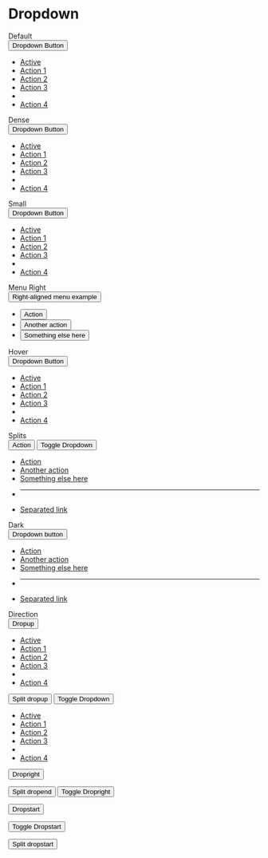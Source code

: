 # Dropdown

<div class="card card-bordered mb-5" id="default">
  <div class="card-header">
    Default
  </div>
  <div class="card-body">
    <div class="dropdown">
      <button class="btn btn-default" data-bs-toggle="dropdown" aria-expanded="false" id="dLabel">Dropdown
        Button</button>
      <ul class="dropdown-menu" aria-labelledby="dLabel">
        <li><a href="javascript:void(0)" class="dropdown-item active">Active</a></li>
        <li><a href="javascript:void(0)" class="dropdown-item">Action 1</a></li>
        <li><a href="javascript:void(0)" class="dropdown-item">Action 2</a></li>
        <li><a href="javascript:void(0)" class="dropdown-item">Action 3</a></li>
        <li>
          <div class="dropdown-divider"></div>
        </li>
        <li><a href="javascript:void(0)" class="dropdown-item">Action 4</a></li>
      </ul>
    </div>
  </div>
</div>
<div class="card card-bordered mb-5" id="dense">
  <div class="card-header">
    Dense
  </div>
  <div class="card-body">
    <div class="dropdown dropdown-dense">
      <button class="btn btn-default" data-bs-toggle="dropdown" aria-expanded="false" id="dLabel2">Dropdown
        Button</button>
      <ul class="dropdown-menu" aria-labelledby="dLabel2">
        <li><a href="javascript:void(0)" class="dropdown-item active">Active</a></li>
        <li><a href="javascript:void(0)" class="dropdown-item">Action 1</a></li>
        <li><a href="javascript:void(0)" class="dropdown-item">Action 2</a></li>
        <li><a href="javascript:void(0)" class="dropdown-item">Action 3</a></li>
        <li>
          <div class="dropdown-divider"></div>
        </li>
        <li><a href="javascript:void(0)" class="dropdown-item">Action 4</a></li>
      </ul>
    </div>
  </div>
</div>

<div class="card card-bordered mb-5" id="small">
  <div class="card-header">
    Small
  </div>
  <div class="card-body">
    <div class="dropdown dropdown-sm">
      <button class="btn btn-default" data-bs-toggle="dropdown" aria-expanded="false" id="dLabel3">Dropdown
        Button</button>
      <ul class="dropdown-menu" aria-labelledby="dLabel3">
        <li><a href="javascript:void(0)" class="dropdown-item active">Active</a></li>
        <li><a href="javascript:void(0)" class="dropdown-item">Action 1</a></li>
        <li><a href="javascript:void(0)" class="dropdown-item">Action 2</a></li>
        <li><a href="javascript:void(0)" class="dropdown-item">Action 3</a></li>
        <li>
          <div class="dropdown-divider"></div>
        </li>
        <li><a href="javascript:void(0)" class="dropdown-item">Action 4</a></li>
      </ul>
    </div>
  </div>
</div>

<div class="card card-bordered mb-5" id="menu-right">
  <div class="card-header">
    Menu Right
  </div>
  <div class="card-body">
    <div>
      <div class="btn-group relative">
        <button type="button" class="btn btn-secondary dropdown-toggle" data-bs-toggle="dropdown"
          aria-expanded="false">
          Right-aligned menu example
        </button>
        <ul class="dropdown-menu dropdown-menu-end">
          <li><button class="dropdown-item" type="button">Action</button></li>
          <li><button class="dropdown-item" type="button">Another action</button></li>
          <li><button class="dropdown-item" type="button">Something else here</button></li>
        </ul>
      </div>
    </div>
  </div>
</div>

<div class="card card-bordered mb-5" id="hover">
  <div class="card-header">
    Hover
  </div>
  <div class="card-body">
    <div>
      <div class="dropdown dropdown-hover group">
        <button class="btn btn-default dropdown-activator">Dropdown Button</button>
        <ul class="dropdown-menu group-hover:block">
          <li><a href="javascript:void(0)" class="dropdown-item active">Active</a></li>
          <li><a href="javascript:void(0)" class="dropdown-item">Action 1</a></li>
          <li><a href="javascript:void(0)" class="dropdown-item">Action 2</a></li>
          <li><a href="javascript:void(0)" class="dropdown-item">Action 3</a></li>
          <li>
            <div class="dropdown-divider"></div>
          </li>
          <li><a href="javascript:void(0)" class="dropdown-item">Action 4</a></li>
        </ul>
      </div>
    </div>
  </div>
</div>

<div class="card card-bordered mb-5" id="dark">
  <div class="card-header">
    Splits
  </div>
  <div class="card-body">
    <div>
      <!-- Example split danger button -->
      <div class="btn-group">
        <button type="button" class="btn btn-danger">Action</button>
        <button type="button" class="btn btn-danger dropdown-toggle dropdown-toggle-split"
          data-bs-toggle="dropdown" aria-expanded="false">
          <span class="visually-hidden">Toggle Dropdown</span>
        </button>
        <ul class="dropdown-menu">
          <li><a class="dropdown-item" href="#">Action</a></li>
          <li><a class="dropdown-item" href="#">Another action</a></li>
          <li><a class="dropdown-item" href="#">Something else here</a></li>
          <li>
            <hr class="dropdown-divider">
          </li>
          <li><a class="dropdown-item" href="#">Separated link</a></li>
        </ul>
      </div>
    </div>
  </div>
</div>

<div class="card card-bordered mb-5" id="dark">
  <div class="card-header">
    Dark
  </div>
  <div class="card-body">
    <div>
      <div class="dropdown">
        <button class="btn btn-secondary dropdown-toggle" type="button" id="dropdownMenuButton2"
          data-bs-toggle="dropdown" aria-expanded="false">
          Dropdown button
        </button>
        <ul class="dropdown-menu dropdown-menu-dark" aria-labelledby="dropdownMenuButton2">
          <li><a class="dropdown-item active" href="#">Action</a></li>
          <li><a class="dropdown-item" href="#">Another action</a></li>
          <li><a class="dropdown-item" href="#">Something else here</a></li>
          <li>
            <hr class="dropdown-divider">
          </li>
          <li><a class="dropdown-item" href="#">Separated link</a></li>
        </ul>
      </div>
    </div>
  </div>
</div>

<div class="card card-bordered mb-40" id="direction">
  <div class="card-header">
    Direction
  </div>
  <div class="card-body">
    <div>
      <!-- Default dropup button -->
      <div class="btn-group dropup">
        <button type="button" class="btn btn-secondary dropdown-toggle" data-bs-toggle="dropdown"
          aria-expanded="false">
          Dropup
        </button>
        <ul class="dropdown-menu">
          <!-- Dropdown menu links -->
          <li><a href="javascript:void(0)" class="dropdown-item active">Active</a></li>
          <li><a href="javascript:void(0)" class="dropdown-item">Action 1</a></li>
          <li><a href="javascript:void(0)" class="dropdown-item">Action 2</a></li>
          <li><a href="javascript:void(0)" class="dropdown-item">Action 3</a></li>
          <li>
            <div class="dropdown-divider"></div>
          </li>
          <li><a href="javascript:void(0)" class="dropdown-item">Action 4</a></li>
        </ul>
      </div>
      <!-- Split dropup button -->
      <div class="btn-group dropup">
        <button type="button" class="btn btn-secondary">
          Split dropup
        </button>
        <button type="button" class="btn btn-secondary dropdown-toggle dropdown-toggle-split"
          data-bs-toggle="dropdown" aria-expanded="false">
          <span class="visually-hidden">Toggle Dropdown</span>
        </button>
        <ul class="dropdown-menu">
          <!-- Dropdown menu links -->
          <li><a href="javascript:void(0)" class="dropdown-item active">Active</a></li>
          <li><a href="javascript:void(0)" class="dropdown-item">Action 1</a></li>
          <li><a href="javascript:void(0)" class="dropdown-item">Action 2</a></li>
          <li><a href="javascript:void(0)" class="dropdown-item">Action 3</a></li>
          <li>
            <div class="dropdown-divider"></div>
          </li>
          <li><a href="javascript:void(0)" class="dropdown-item">Action 4</a></li>
        </ul>
      </div>
    </div>
    <!-- right -->
    <div>
      <!-- Default dropend button -->
      <div class="btn-group dropend">
        <button type="button" class="btn btn-secondary dropdown-toggle" data-bs-toggle="dropdown"
          aria-expanded="false">
          Dropright
        </button>
        <ul class="dropdown-menu">
          <!-- Dropdown menu links -->
        </ul>
      </div>
      <!-- Split dropend button -->
      <div class="btn-group dropend">
        <button type="button" class="btn btn-secondary">
          Split dropend
        </button>
        <button type="button" class="btn btn-secondary dropdown-toggle dropdown-toggle-split"
          data-bs-toggle="dropdown" aria-expanded="false">
          <span class="visually-hidden">Toggle Dropright</span>
        </button>
        <ul class="dropdown-menu">
          <!-- Dropdown menu links -->
        </ul>
      </div>
    </div>
    <!-- left -->
    <div>
      <!-- Default dropstart button -->
      <div class="btn-group dropstart">
        <button type="button" class="btn btn-secondary dropdown-toggle" data-bs-toggle="dropdown"
          aria-expanded="false">
          Dropstart
        </button>
        <ul class="dropdown-menu">
          <!-- Dropdown menu links -->
        </ul>
      </div>
      <!-- Split dropstart button -->
      <div class="btn-group">
        <div class="btn-group dropstart" role="group">
          <button type="button" class="btn btn-secondary dropdown-toggle dropdown-toggle-split"
            data-bs-toggle="dropdown" aria-expanded="false">
            <span class="visually-hidden">Toggle Dropstart</span>
          </button>
          <ul class="dropdown-menu">
            <!-- Dropdown menu links -->
          </ul>
        </div>
        <button type="button" class="btn btn-secondary">
          Split dropstart
        </button>
      </div>
    </div>

  </div>
</div>
